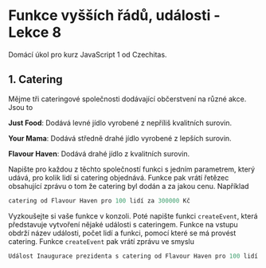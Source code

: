 # Funkce vyšších řádů, události - Lekce 8

Domácí úkol pro kurz JavaScript 1 od Czechitas.

## 1. Catering

Mějme tři cateringové společnosti dodávající občerstvení na různé akce. Jsou to

**Just Food**: Dodává levné jídlo vyrobené z nepříliš kvalitních surovin.

**Your Mama**: Dodává středně drahé jídlo vyrobené z lepších surovin.

**Flavour Haven**: Dodává drahé jídlo z kvalitních surovin.


Napište pro každou z těchto společností funkci s jedním parametrem, který udává, pro kolik lidí si catering objednává. Funkce pak vrátí řetězec obsahující zprávu o tom že catering byl dodán a za jakou cenu. Například

```javascript
catering od Flavour Haven pro 100 lidí za 300000 Kč
```

Vyzkoušejte si vaše funkce v konzoli. Poté napište funkci `createEvent`, která představuje vytvoření nějaké události s cateringem. Funkce na vstupu obdrží název události, počet lidí a funkci, pomocí které se má provést catering. Funkce `createEvent` pak vrátí zprávu ve smyslu

```javascript
Událost Inaugurace prezidenta s catering od Flavour Haven pro 100 lidí za 300000 Kč
```